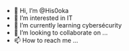 - 👋 Hi, I’m @His0oka
- 👀 I’m interested in IT
- 🌱 I’m currently learning cybersécurity
- 💞️ I’m looking to collaborate on ...
- 📫 How to reach me ...

<!---
His0oka/His0oka is a ✨ special ✨ repository because its `README.md` (this file) appears on your GitHub profile.
You can click the Preview link to take a look at your changes.
--->
